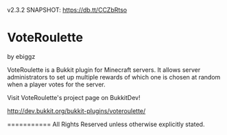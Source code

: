 v2.3.2 SNAPSHOT: https://db.tt/CCZbRtso

VoteRoulette
============
by ebiggz

VoteRoulette is a Bukkit plugin for Minecraft servers. It allows server administrators to set up multiple rewards of which one is chosen at random when a player votes for the server.

Visit VoteRoulette's project page on BukkitDev! 

http://dev.bukkit.org/bukkit-plugins/voteroulette/

===========
All Rights Reserved unless otherwise explicitly stated.
